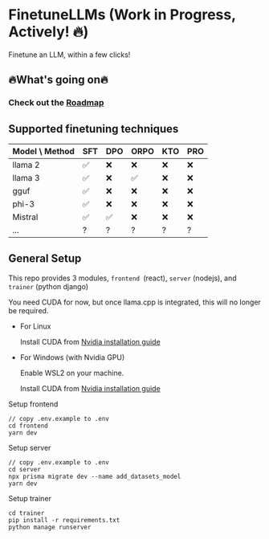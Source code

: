 # FinetuneLLMs (Work in Progress, Actively! 🔥)

Finetune an LLM, within a few clicks!

## 🔥What's going on🔥

### Check out the [Roadmap](https://github.com/users/jazelly/projects/1/views/1)

## Supported finetuning techniques

| Model \ Method | SFT | DPO | ORPO | KTO | PRO |
| -------------- | --- | --- | ---- | --- | --- |
| llama 2        | ✅  | ❌  | ❌   | ❌  | ❌  |
| llama 3        | ✅  | ❌  | ✅   | ❌  | ❌  |
| gguf           | ✅  | ❌  | ❌   | ❌  | ❌  |
| phi-3          | ✅  | ❌  | ❌   | ❌  | ❌  |
| Mistral        | ✅  | ✅  | ❌   | ❌  | ❌  |
| ...            | ?   | ?   | ?    | ?   | ?   |

## General Setup

This repo provides 3 modules, `frontend `(react), `server` (nodejs), and `trainer` (python django)

You need CUDA for now, but once llama.cpp is integrated, this will no longer be required.

- For Linux

  Install CUDA from [Nvidia installation guide](https://docs.nvidia.com/cuda/cuda-installation-guide-linux/)

- For Windows (with Nvidia GPU)

  Enable WSL2 on your machine.

  Install CUDA from [Nvidia installation guide](https://docs.nvidia.com/cuda/cuda-installation-guide-linux/)

Setup frontend

```
// copy .env.example to .env
cd frontend
yarn dev
```

Setup server

```
// copy .env.example to .env
cd server
npx prisma migrate dev --name add_datasets_model
yarn dev
```

Setup trainer

```
cd trainer
pip install -r requirements.txt
python manage runserver
```

